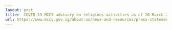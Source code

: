 ```yaml
---
layout: post
title:  COVID-19 MCCY advisory on religious activities as of 26 March 2020
url: https://www.mccy.gov.sg/about-us/news-and-resources/press-statements/2020/mar/covid-19-mccy-advisory-on-religious-activities
---
```

